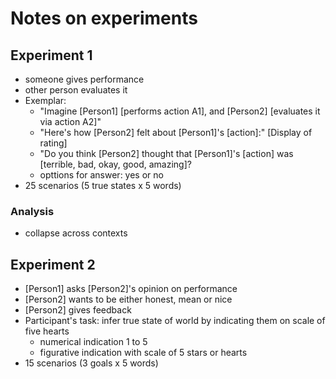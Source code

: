 # Notes on experiments
## Experiment 1
- someone gives performance
- other person evaluates it
- Exemplar:
  - "Imagine [Person1] [performs action A1], and [Person2] [evaluates it via action A2]"
  - "Here's how [Person2] felt about [Person1]'s [action]:" [Display of rating]
  - "Do you think [Person2] thought that [Person1]'s [action] was [terrible, bad, okay, good, amazing]?
  - opttions for answer: yes or no
- 25 scenarios (5 true states x 5 words)
### Analysis
- collapse across contexts
## Experiment 2
- [Person1] asks [Person2]'s opinion on performance
- [Person2] wants to be either honest, mean or nice
- [Person2] gives feedback
- Participant's task: infer true state of world by indicating them on scale of five hearts
  - numerical indication 1 to 5
  - figurative indication with scale of 5 stars or hearts
- 15 scenarios (3 goals x 5 words)
